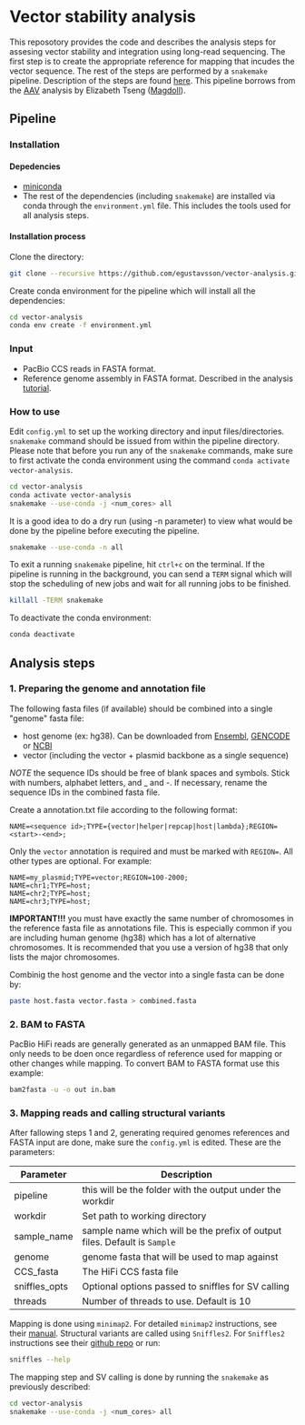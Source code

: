 # Vector stability analysis

This reposotory provides the code and describes the analysis steps for assesing vector stability and integration using long-read sequencing. The first step is to create the appropriate reference for mapping that incudes the vector sequence. The rest of the steps are performed by a `snakemake` pipeline. Description of the steps are found [here](#analysis-steps). This pipeline borrows from the [AAV](https://github.com/Magdoll/AAV) analysis by Elizabeth Tseng ([Magdoll](https://github.com/Magdoll)).

## Pipeline 

### Installation

#### Depedencies

- [miniconda](https://conda.io/miniconda.html)
- The rest of the dependencies (including `snakemake`) are installed via conda through the `environment.yml` file. This includes the tools used for all analysis steps.

#### Installation process

Clone the directory:

```bash
git clone --recursive https://github.com/egustavsson/vector-analysis.git
```

Create conda environment for the pipeline which will install all the dependencies:

```bash
cd vector-analysis
conda env create -f environment.yml
```

### Input

- PacBio CCS reads in FASTA format.
- Reference genome assembly in FASTA format. Described in the analysis [tutorial](#1-preparing-the-genome-and-annotation-file).

### How to use

Edit `config.yml` to set up the working directory and input files/directories. `snakemake` command should be issued from within the pipeline directory. Please note that before you run any of the `snakemake` commands, make sure to first activate the conda environment using the command `conda activate vector-analysis`.

```bash
cd vector-analysis
conda activate vector-analysis
snakemake --use-conda -j <num_cores> all
```
It is a good idea to do a dry run (using -n parameter) to view what would be done by the pipeline before executing the pipeline.

```bash
snakemake --use-conda -n all
```

To exit a running `snakemake` pipeline, hit `ctrl+c` on the terminal. If the pipeline is running in the background, you can send a `TERM` signal which will stop the scheduling of new jobs and wait for all running jobs to be finished.

```bash
killall -TERM snakemake
```

To deactivate the conda environment:
```bash
conda deactivate
```

## Analysis steps

### 1. Preparing the genome and annotation file
The following fasta files (if available) should be combined into a single "genome" fasta file:
- host genome (ex: hg38). Can be downloaded from [Ensembl](https://ftp.ensembl.org/pub/release-109/fasta/homo_sapiens/dna/), [GENCODE](https://www.gencodegenes.org/human/) or [NCBI](https://ftp.ncbi.nlm.nih.gov/genomes/refseq/vertebrate_mammalian/Homo_sapiens/all_assembly_versions/)
- vector (including the vector + plasmid backbone as a single sequence)

*NOTE* the sequence IDs should be free of blank spaces and symbols. Stick with numbers, alphabet letters, and _ and -. If necessary, rename the sequence IDs in the combined fasta file.

Create a annotation.txt file according to the following format:
```
NAME=<sequence id>;TYPE={vector|helper|repcap|host|lambda};REGION=<start>-<end>;
```
Only the `vector` annotation is required and must be marked with `REGION=`. All other types are optional. For example:

```
NAME=my_plasmid;TYPE=vector;REGION=100-2000;
NAME=chr1;TYPE=host;
NAME=chr2;TYPE=host;
NAME=chr3;TYPE=host;
```

**IMPORTANT!!!** you must have exactly the same number of chromosomes in the reference fasta file as annotations file. This is especially common if you are including human genome (hg38) which has a lot of alternative chromosomes. It is recommended that you use a version of hg38 that only lists the major chromosomes.

Combinig the host genome and the vector into a single fasta can be done by: 

```bash
paste host.fasta vector.fasta > combined.fasta
```

### 2. BAM to FASTA
PacBio HiFi reads are generally generated as an unmapped BAM file. This only needs to be doen once regardless of reference used for mapping or other changes while mapping. To convert BAM to FASTA format use this example:

```bash
bam2fasta -u -o out in.bam
```

### 3. Mapping reads and calling structural variants
After fallowing steps 1 and 2, generating required genomes references and FASTA input are done, make sure the `config.yml` is edited. These are the parameters:

| Parameter | Description |
| --- | --- |
| pipeline | this will be the folder with the output under the workdir |
| workdir | Set path to working directory |
| sample_name | sample name which will be the prefix of output files. Default is `Sample` |
| genome | genome fasta that will be used to map against |
| CCS_fasta | The HiFi CCS fasta file |
| sniffles_opts | Optional options passed to sniffles for SV calling |
| threads | Number of threads to use. Default is 10 |

Mapping is done using `minimap2`. For detailed `minimap2` instructions, see their [manual](https://lh3.github.io/minimap2/minimap2.html). Structural variants are called using `Sniffles2`. For `Sniffles2` instructions see their [github repo](https://github.com/fritzsedlazeck/Sniffles) or run:

```bash
sniffles --help
```

The mapping step and SV calling is done by running the `snakemake` as previously described:

```bash
cd vector-analysis
snakemake --use-conda -j <num_cores> all
```
